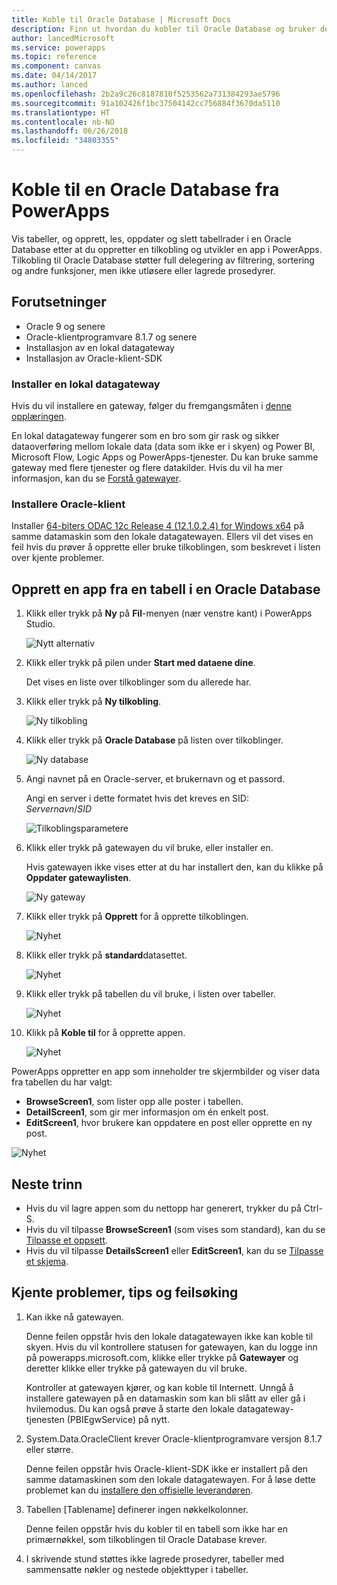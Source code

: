 ```yaml
---
title: Koble til Oracle Database | Microsoft Docs
description: Finn ut hvordan du kobler til Oracle Database og bruker den til å bygge apper i PowerApps.
author: lancedMicrosoft
ms.service: powerapps
ms.topic: reference
ms.component: canvas
ms.date: 04/14/2017
ms.author: lanced
ms.openlocfilehash: 2b2a9c26c8187810f5253562a731384293ae5796
ms.sourcegitcommit: 91a102426f1bc37504142cc756884f3670da5110
ms.translationtype: HT
ms.contentlocale: nb-NO
ms.lasthandoff: 06/26/2018
ms.locfileid: "34803355"
---
```

# <a name="connect-to-an-oracle-database-from-powerapps"></a>Koble til en Oracle Database fra PowerApps
Vis tabeller, og opprett, les, oppdater og slett tabellrader i en Oracle Database etter at du oppretter en tilkobling og utvikler en app i PowerApps. Tilkobling til Oracle Database støtter full delegering av filtrering, sortering og andre funksjoner, men ikke utløsere eller lagrede prosedyrer.

## <a name="prerequisites"></a>Forutsetninger
* Oracle 9 og senere
* Oracle-klientprogramvare 8.1.7 og senere
* Installasjon av en lokal datagateway
* Installasjon av Oracle-klient-SDK

### <a name="install-an-on-premises-data-gateway"></a>Installer en lokal datagateway
Hvis du vil installere en gateway, følger du fremgangsmåten i [denne opplæringen](../gateway-management.md).

En lokal datagateway fungerer som en bro som gir rask og sikker dataoverføring mellom lokale data (data som ikke er i skyen) og Power BI, Microsoft Flow, Logic Apps og PowerApps-tjenester. Du kan bruke samme gateway med flere tjenester og flere datakilder. Hvis du vil ha mer informasjon, kan du se [Forstå gatewayer](../gateway-reference.md).

### <a name="install-oracle-client"></a>Installere Oracle-klient
Installer [64-biters ODAC 12c Release 4 (12.1.0.2.4) for Windows x64](http://www.oracle.com/technetwork/database/windows/downloads/index-090165.html) på samme datamaskin som den lokale datagatewayen. Ellers vil det vises en feil hvis du prøver å opprette eller bruke tilkoblingen, som beskrevet i listen over kjente problemer.

## <a name="create-an-app-from-a-table-in-an-oracle-database"></a>Opprett en app fra en tabell i en Oracle Database
1. Klikk eller trykk på **Ny** på **Fil**-menyen (nær venstre kant) i PowerApps Studio.
   
   ![Nytt alternativ](./media/connection-oracledb/new-app.png)
2. Klikk eller trykk på pilen under **Start med dataene dine**.
   
      Det vises en liste over tilkoblinger som du allerede har.
3. Klikk eller trykk på **Ny tilkobling**.
   
   ![Ny tilkobling](./media/connection-oracledb/new-connection.png)
4. Klikk eller trykk på **Oracle Database** på listen over tilkoblinger.
   
   ![Ny database](./media/connection-oracledb/oracle-db.png)
5. Angi navnet på en Oracle-server, et brukernavn og et passord.
   
    Angi en server i dette formatet hvis det kreves en SID:<br>
    *Servernavn*/*SID*
   
   ![Tilkoblingsparametere](./media/connection-oracledb/connection-params.png)
6. Klikk eller trykk på gatewayen du vil bruke, eller installer en.
   
    Hvis gatewayen ikke vises etter at du har installert den, kan du klikke på **Oppdater gatewaylisten**.
   
   ![Ny gateway](./media/connection-oracledb/choose-gateway.png)
7. Klikk eller trykk på **Opprett** for å opprette tilkoblingen.
   
   ![Nyhet](./media/connection-oracledb/create-button.png)
8. Klikk eller trykk på **standard**datasettet.
   
   ![Nyhet](./media/connection-oracledb/choose-dataset.png)
9. Klikk eller trykk på tabellen du vil bruke, i listen over tabeller.
   
   ![Nyhet](./media/connection-oracledb/choose-table.png)
10. Klikk på **Koble til** for å opprette appen.
    
    ![Nyhet](./media/connection-oracledb/connect-button.png)

PowerApps oppretter en app som inneholder tre skjermbilder og viser data fra tabellen du har valgt:

* **BrowseScreen1**, som lister opp alle poster i tabellen.
* **DetailScreen1**, som gir mer informasjon om én enkelt post.
* **EditScreen1**, hvor brukere kan oppdatere en post eller opprette en ny post.

![Nyhet](./media/connection-oracledb/afd-app.png)

## <a name="next-steps"></a>Neste trinn
* Hvis du vil lagre appen som du nettopp har generert, trykker du på Ctrl-S.
* Hvis du vil tilpasse **BrowseScreen1** (som vises som standard), kan du se [Tilpasse et oppsett](../customize-layout-sharepoint.md).
* Hvis du vil tilpasse **DetailsScreen1** eller **EditScreen1**, kan du se [Tilpasse et skjema](../customize-forms-sharepoint.md).

## <a name="known-issues-tips-and-troubleshooting"></a>Kjente problemer, tips og feilsøking
1. Kan ikke nå gatewayen.
   
    Denne feilen oppstår hvis den lokale datagatewayen ikke kan koble til skyen. Hvis du vil kontrollere statusen for gatewayen, kan du logge inn på powerapps.microsoft.com, klikke eller trykke på **Gatewayer** og deretter klikke eller trykke på gatewayen du vil bruke.
   
    Kontroller at gatewayen kjører, og kan koble til Internett. Unngå å installere gatewayen på en datamaskin som kan bli slått av eller gå i hvilemodus. Du kan også prøve å starte den lokale datagateway-tjenesten (PBIEgwService) på nytt.
2. System.Data.OracleClient krever Oracle-klientprogramvare versjon 8.1.7 eller større.
   
    Denne feilen oppstår hvis Oracle-klient-SDK ikke er installert på den samme datamaskinen som den lokale datagatewayen. For å løse dette problemet kan du [installere den offisielle leverandøren](https://go.microsoft.com/fwlink/p/?LinkID=272376).
3. Tabellen [Tablename] definerer ingen nøkkelkolonner.
   
    Denne feilen oppstår hvis du kobler til en tabell som ikke har en primærnøkkel, som tilkoblingen til Oracle Database krever.
4. I skrivende stund støttes ikke lagrede prosedyrer, tabeller med sammensatte nøkler og nestede objekttyper i tabeller.

